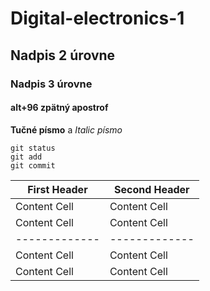 # Digital-electronics-1
## Nadpis 2 úrovne
### Nadpis 3 úrovne
#### alt+96 zpätný apostrof
**Tučné písmo** a
*Italic písmo*
```
git status
git add
git commit
```


| First Header  | Second Header | 
| ------------- | ------------- | 
| Content Cell  | Content Cell  |
| Content Cell  | Content Cell  |
| ------------- | ------------- |
| Content Cell  | Content Cell  |
| Content Cell  | Content Cell  |
